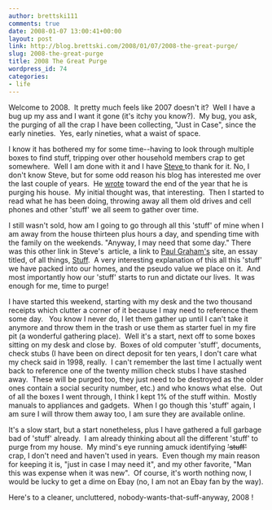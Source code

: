 ```yaml
---
author: brettski111
comments: true
date: 2008-01-07 13:00:41+00:00
layout: post
link: http://blog.brettski.com/2008/01/07/2008-the-great-purge/
slug: 2008-the-great-purge
title: 2008 The Great Purge
wordpress_id: 74
categories:
- life
---
```


Welcome to 2008.  It pretty much feels like 2007 doesn't it?  Well I have a bug up my ass and I want it gone (it's itchy you know?).  My bug, you ask, the purging of all the crap I have been collecting, "Just in Case", since the early nineties.  Yes, early nineties, what a waist of space.

I know it has bothered my for some time--having to look through multiple boxes to find stuff, tripping over other household members crap to get somewhere.  Well I am done with it and I have [Steve ](http://www.furrygoat.com)to thank for it. No, I don't know Steve, but for some odd reason his blog has interested me over the last couple of years.  He [wrote](http://www.furrygoat.com/2007/12/28/end-of-2007-purge/) toward the end of the year that he is purging his house.  My initial thought was, that interesting.  Then I started to read what he has been doing, throwing away all them old drives and cell phones and other 'stuff' we all seem to gather over time.

I still wasn't sold, how am I going to go through all this 'stuff' of mine when I am away from the house thirteen plus hours a day, and spending time with the family on the weekends.
"Anyway, I may need that some day."
There was this other link in Steve's  article, a link to [Paul Graham's](http://www.paulgraham.com) site, an essay titled, of all things, [Stuff](http://www.paulgraham.com/stuff.html).  A very interesting explanation of this all this 'stuff' we have packed into our homes, and the pseudo value we place on it.  And most importantly how our 'stuff' starts to run and dictate our lives.  It was enough for me, time to purge!

I have started this weekend, starting with my desk and the two thousand receipts which clutter a corner of it because I may need to reference them some day.   You know I never do, I let them gather up until I can't take it anymore and throw them in the trash or use them as starter fuel in my fire pit (a wonderful gathering place).  Well it's a start, next off to some boxes sitting on my desk and close by.  Boxes of old computer 'stuff', documents, check stubs (I have been on direct deposit for ten years, I don't care what my check said in 1998, really.  I can't remember the last time I actually went back to reference one of the twenty million check stubs I have stashed away.  These will be purged too, they just need to be destroyed as the older ones contain a social security number, etc.) and who knows what else.  Out of all the boxes I went through, I think I kept 1% of the stuff within.  Mostly manuals to appliances and gadgets.  When I go though this 'stuff' again, I am sure I will throw them away too, I am sure they are available online.

It's a slow start, but a start nonetheless, plus I have gathered a full garbage bad of 'stuff' already.  I am already thinking about all the different 'stuff' to purge from my house.  My mind's eye running amuck identifying <strike>'stuff'</strike> crap, I don't need and haven't used in years.  Even though my main reason for keeping it is, "just in case I may need it", and my other favorite, "Man this was expense when it was new".  Of course, it's worth nothing now, I would be lucky to get a dime on Ebay (no, I am not an Ebay fan by the way).

Here's to a cleaner, uncluttered, nobody-wants-that-suff-anyway, 2008 <clank>!
